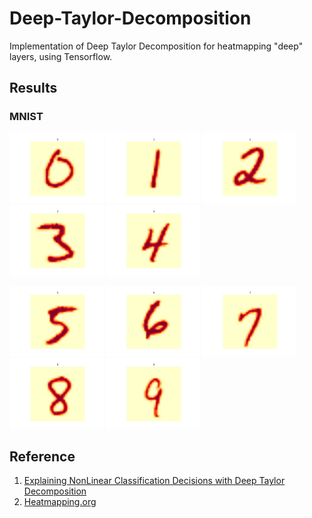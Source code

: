 # Deep-Taylor-Decomposition
Implementation of Deep Taylor Decomposition for heatmapping "deep" layers, using Tensorflow.

## Results

### MNIST
<p float="left">
  <img src="results/0.jpg" width="150" />
  <img src="results/1.jpg" width="150" /> 
  <img src="results/2.jpg" width="150" />
  <img src="results/3.jpg" width="150" />
  <img src="results/4.jpg" width="150" />
</p>
<p float="left">
  <img src="results/5.jpg" width="150" />
  <img src="results/6.jpg" width="150" /> 
  <img src="results/7.jpg" width="150" />
  <img src="results/8.jpg" width="150" />
  <img src="results/9.jpg" width="150" />
</p>

## Reference
1. [Explaining NonLinear Classification Decisions with Deep Taylor Decomposition](https://arxiv.org/abs/1512.02479)
2. [Heatmapping.org](http://heatmapping.org/)
